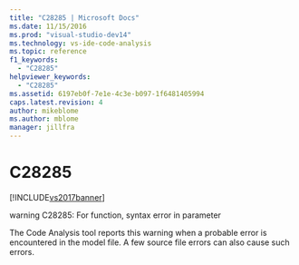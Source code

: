 ```yaml
---
title: "C28285 | Microsoft Docs"
ms.date: 11/15/2016
ms.prod: "visual-studio-dev14"
ms.technology: vs-ide-code-analysis
ms.topic: reference
f1_keywords: 
  - "C28285"
helpviewer_keywords: 
  - "C28285"
ms.assetid: 6197eb0f-7e1e-4c3e-b097-1f6481405994
caps.latest.revision: 4
author: mikeblome
ms.author: mblome
manager: jillfra
---
```

# C28285
[!INCLUDE[vs2017banner](../includes/vs2017banner.md)]

warning C28285: For function, syntax error in parameter  
  
 The Code Analysis tool reports this warning when a probable error is encountered in the model file. A few source file errors can also cause such errors.
